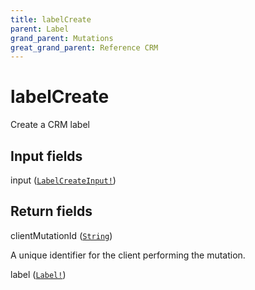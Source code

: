 ```yaml
---
title: labelCreate
parent: Label
grand_parent: Mutations
great_grand_parent: Reference CRM
---
```


# labelCreate

Create a CRM label

## Input fields

<div class="field-entry ">
  <span id="input" class="field-name anchored">input (<code><a href="/docs/reference_crm/input_object/label/label_create_input">LabelCreateInput!</a></code>)</span>

  <div class="description-wrapper">

  </div>
</div>

## Return fields

<div class="field-entry ">
  <span id="client_mutation_id" class="field-name anchored">clientMutationId (<code><a href="/docs/reference_crm/scalar/string">String</a></code>)</span>

  <div class="description-wrapper">
   <p>A unique identifier for the client performing the mutation.</p>

  </div>
</div>

<div class="field-entry ">
  <span id="label" class="field-name anchored">label (<code><a href="/docs/reference_crm/object/label">Label!</a></code>)</span>

  <div class="description-wrapper">

  </div>
</div>

